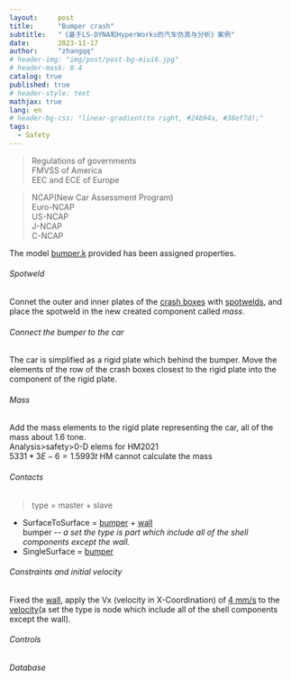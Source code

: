 ```yaml
---
layout:     post
title:      "Bumper crash"
subtitle:   "《基于LS-DYNA和HyperWorks的汽车仿真与分析》案例"
date:       2023-11-17
author:     "zhangqq"
# header-img: "img/post/post-bg-miui6.jpg"
# header-mask: 0.4
catalog: true
published: true
# header-style: text
mathjax: true
lang: en
# header-bg-css: "linear-gradient(to right, #24b94a, #38ef7d);"
tags:
  - Safety
---
```


>Regulations of governments  
>   FMVSS of America  
>   EEC and ECE of Europe

>NCAP(New Car Assessment Program)  
>   Euro-NCAP  
>   US-NCAP  
>   J-NCAP  
>   C-NCAP

The model [bumper.k]() provided has been assigned properties.

###### Spotweld
Connet the outer and inner plates of the [crash boxes]() with [spotwelds](), and place the spotweld in the new created component called *mass*.

###### Connect the bumper to the car
The car is simplified as a rigid plate which behind the bumper.
Move the elements of the row of the crash boxes closest to the rigid plate into the component of the rigid plate.

###### Mass
Add the mass elements to the rigid plate representing the car, all of the mass about 1.6 tone.  
    Analysis>safety>0-D elems for HM2021  
    $5331*3E-6=1.5993 t$
    HM cannot calculate the mass

###### Contacts
>type = master + slave

- SurfaceToSurface = [bumper]() + [wall]()  
    bumper -- *a set the type is part which include all of the shell components except the wall.*
- SingleSurface = [bumper]()

###### Constraints and initial velocity
Fixed the [wall](), apply the Vx (velocity in X-Coordination) of [4 mm/s]() to the [velocity]()(a set the type is node which include all of the shell components except the wall).

###### Controls


###### Database

